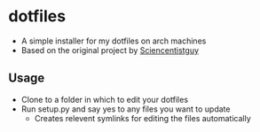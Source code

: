# dotfiles
* A simple installer for my dotfiles on arch machines
* Based on the original project by [Sciencentistguy](https://github.com/Sciencentistguy/dotfiles)

## Usage
* Clone to a folder in which to edit your dotfiles
* Run setup.py and say yes to any files you want to update
    * Creates relevent symlinks for editing the files automatically
